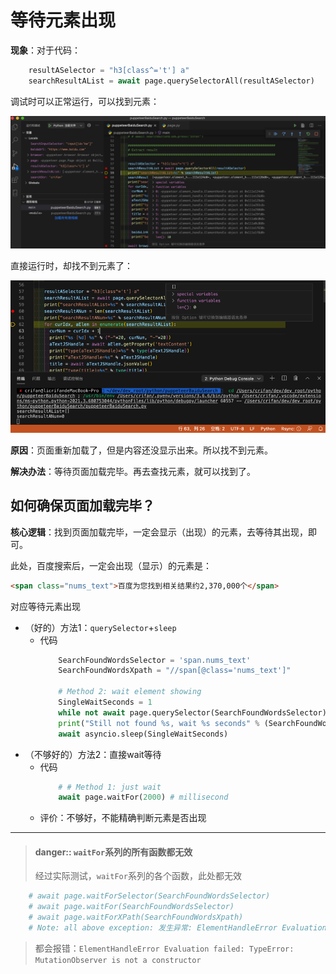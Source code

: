 # 等待元素出现

**现象**：对于代码：

```python
    resultASelector = "h3[class^='t'] a"
    searchResultAList = await page.querySelectorAll(resultASelector)
```

调试时可以正常运行，可以找到元素：

![pyppeteer_debug_found_element](../../../../assets/img/pyppeteer_debug_found_element.png)

直接运行时，却找不到元素了：

![pyppeteer_cannot_found_element](../../../../assets/img/pyppeteer_cannot_found_element.png)

**原因**：页面重新加载了，但是内容还没显示出来。所以找不到元素。

**解决办法**：等待页面加载完毕。再去查找元素，就可以找到了。

## 如何确保页面加载完毕？

**核心逻辑**：找到页面加载完毕，一定会显示（出现）的元素，去等待其出现，即可。

此处，百度搜索后，一定会出现（显示）的元素是：

```html
<span class="nums_text">百度为您找到相关结果约2,370,000个</span>
```

对应等待元素出现

* （好的）方法1：`querySelector`+`sleep`
  * 代码
    ```python
        SearchFoundWordsSelector = 'span.nums_text'
        SearchFoundWordsXpath = "//span[@class='nums_text']"

        # Method 2: wait element showing
        SingleWaitSeconds = 1
        while not await page.querySelector(SearchFoundWordsSelector):
        print("Still not found %s, wait %s seconds" % (SearchFoundWordsSelector, SingleWaitSeconds))
        await asyncio.sleep(SingleWaitSeconds)
    ```
* （不够好的）方法2：直接wait等待
  * 代码
    ```python
        # # Method 1: just wait
        await page.waitFor(2000) # millisecond
    ```
  * 评价：不够好，不能精确判断元素是否出现

---

> #### danger:: `waitFor`系列的所有函数都无效
> 经过实际测试，`waitFor`系列的各个函数，此处都无效
```python
    # await page.waitForSelector(SearchFoundWordsSelector)
    # await page.waitFor(SearchFoundWordsSelector)
    # await page.waitForXPath(SearchFoundWordsXpath)
    # Note: all above exception: 发生异常: ElementHandleError Evaluation failed: TypeError: MutationObserver is not a constructor
```
> 都会报错：`ElementHandleError Evaluation failed: TypeError: MutationObserver is not a constructor`
